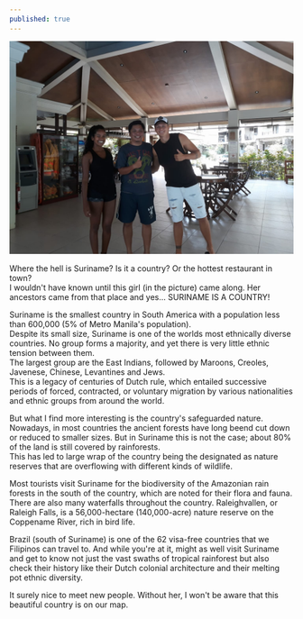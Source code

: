```yaml
---
published: true
---
```

![Suriname](/images/Suriname.jpg)

Where the hell is Suriname? Is it a country? Or the hottest restaurant in town?   
I wouldn't have known until this girl (in the picture) came along. Her ancestors came from that place and yes... SURINAME IS  A COUNTRY!

Suriname is the smallest country in South America with a population less than 600,000 (5% of Metro Manila's population).   
Despite its small size, Suriname is one of the worlds most ethnically diverse countries. No group forms a majority, and yet there is very little ethnic tension between them.   
The largest group are the East Indians, followed by Maroons, Creoles, Javenese, Chinese, Levantines and Jews.   
This is a legacy of centuries of Dutch rule, which entailed successive periods of forced, contracted, or voluntary migration by various nationalities and ethnic groups from around the world.

But what I find more interesting is the country's safeguarded nature. Nowadays, in most countries the ancient forests have long beend cut down or reduced to smaller sizes. But in Suriname this is not the case; about 80% of the land is still covered by rainforests.   
This has led to large wrap of the country being the designated as nature reserves that are overflowing with different kinds of wildlife. 

Most tourists visit Suriname for the biodiversity of the Amazonian rain forests in the south of the country, which are noted for their flora and fauna.   
There are also many waterfalls throughout the country. Raleighvallen, or Raleigh Falls, is a 56,000-hectare (140,000-acre) nature reserve on the Coppename River, rich in bird life.

Brazil (south of Suriname) is one of the 62 visa-free countries that we Filipinos can travel to. And while you're at it, might as well visit Suriname and get to know not just the vast swaths of tropical rainforest but also check their history like their Dutch colonial architecture and their melting pot ethnic diversity.

It surely nice to meet new people. Without her, I won't be aware that this beautiful country is on our map.